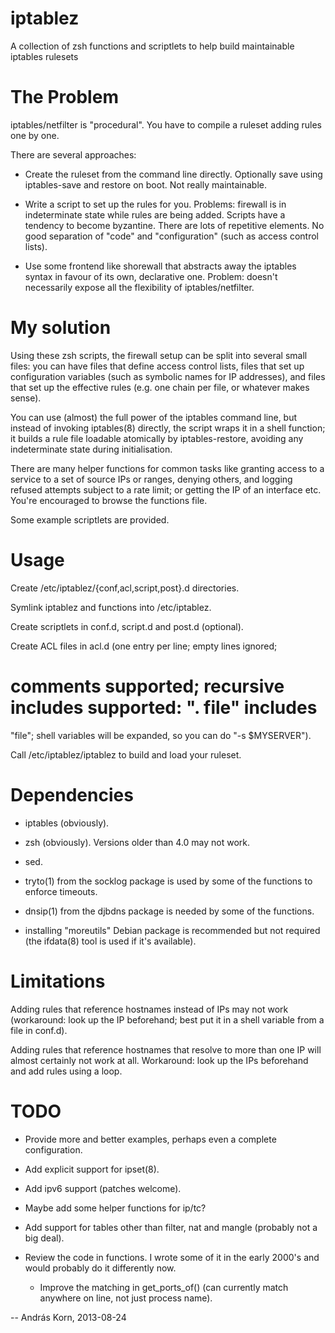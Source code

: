 iptablez
========

A collection of zsh functions and scriptlets to help build maintainable
iptables rulesets

The Problem
===========

iptables/netfilter is "procedural". You have to compile a ruleset adding
rules one by one.

There are several approaches:

 * Create the ruleset from the command line directly. Optionally save using
   iptables-save and restore on boot. Not really maintainable.

 * Write a script to set up the rules for you. Problems: firewall is in
   indeterminate state while rules are being added. Scripts have a tendency
   to become byzantine. There are lots of repetitive elements. No good
   separation of "code" and "configuration" (such as access control lists).

 * Use some frontend like shorewall that abstracts away the iptables syntax
   in favour of its own, declarative one. Problem: doesn't necessarily
   expose all the flexibility of iptables/netfilter.

My solution
===========

Using these zsh scripts, the firewall setup can be split into several small
files: you can have files that define access control lists, files that set
up configuration variables (such as symbolic names for IP addresses), and
files that set up the effective rules (e.g. one chain per file, or whatever
makes sense).

You can use (almost) the full power of the iptables command line, but
instead of invoking iptables(8) directly, the script wraps it in a shell
function; it builds a rule file loadable atomically by iptables-restore,
avoiding any indeterminate state during initialisation.

There are many helper functions for common tasks like granting access to a
service to a set of source IPs or ranges, denying others, and logging
refused attempts subject to a rate limit; or getting the IP of an interface
etc. You're encouraged to browse the functions file.

Some example scriptlets are provided.

Usage
=====

Create /etc/iptablez/{conf,acl,script,post}.d directories.

Symlink iptablez and functions into /etc/iptablez.

Create scriptlets in conf.d, script.d and post.d (optional).

Create ACL files in acl.d (one entry per line; empty lines ignored;
# comments supported; recursive includes supported: ". file" includes
"file"; shell variables will be expanded, so you can do "-s $MYSERVER").

Call /etc/iptablez/iptablez to build and load your ruleset.

Dependencies
============

 * iptables (obviously).

 * zsh (obviously). Versions older than 4.0 may not work.

 * sed.

 * tryto(1) from the socklog package is used by some of the functions to
   enforce timeouts.

 * dnsip(1) from the djbdns package is needed by some of the
   functions.

 * installing "moreutils" Debian package is recommended but not required
   (the ifdata(8) tool is used if it's available).

Limitations
===========

Adding rules that reference hostnames instead of IPs may not work
(workaround: look up the IP beforehand; best put it in a shell variable from
a file in conf.d).

Adding rules that reference hostnames that resolve to more than one IP will
almost certainly not work at all. Workaround: look up the IPs beforehand and
add rules using a loop.

TODO
====

 * Provide more and better examples, perhaps even a complete configuration.

 * Add explicit support for ipset(8).

 * Add ipv6 support (patches welcome).

 * Maybe add some helper functions for ip/tc?

 * Add support for tables other than filter, nat and mangle (probably not a
   big deal).

 * Review the code in functions. I wrote some of it in the early 2000's and
   would probably do it differently now.
 
   * Improve the matching in get_ports_of() (can currently match anywhere on
     line, not just process name).

-- 
András Korn, 2013-08-24
